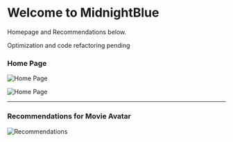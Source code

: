 # Welcome to MidnightBlue


Homepage and Recommendations below.

Optimization and code refactoring pending


### Home Page



![Home Page](https://drive.google.com/file/d/1aI0xoDp9Lw5rngcXvasbU8QLsGmlIVu8/view)

![Home Page](https://github.com/r4hu1s0n7/MidnightBlue/assets/40057302/75f52809-3580-4afd-9d7d-71ebac31681d)


-----------------------------------------------------------------------------------------------------------------------------------




### Recommendations for Movie Avatar 



![Recommendations](https://github.com/r4hu1s0n7/MidnightBlue/blob/main/screencapture-127-0-0-1-8000-recommendation-2021-07-06-09_53_20.png)
